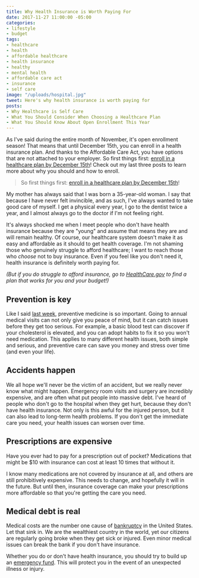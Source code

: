 ```yaml
---
title: Why Health Insurance is Worth Paying For
date: 2017-11-27 11:00:00 -05:00
categories:
- lifestyle
- budget
tags:
- healthcare
- health
- affordable healthcare
- health insurance
- healthy
- mental health
- affordable care act
- insurance
- self care
image: "/uploads/hospital.jpg"
tweet: Here's why health insurance is worth paying for
posts:
- Why Healthcare is Self Care
- What You Should Consider When Choosing a Healthcare Plan
- What You Should Know About Open Enrollment This Year
---
```


As I've said during the entire month of November, it's open enrollment season! That means that until December 15th, you can enroll in a health insurance plan. And thanks to the Affordable Care Act, you have options that are not attached to your employer. So first things first: [enroll in a healthcare plan by December 15th](http://healthcare.gov)! Check out my last three posts to learn more about why you should and how to enroll.

> So first things first: [enroll in a healthcare plan by December 15th](http://healthcare.gov)!

My mother has always said that I was born a 35-year-old woman. I say that because I have never felt invincible, and as such, I've always wanted to take good care of myself. I get a physical every year, I go to the dentist twice a year, and I almost always go to the doctor if I'm not feeling right.

It's always shocked me when I meet people who don't have health insurance because they are "young" and assume that means they are and will remain healthy. Of course, our healthcare system doesn't make it as easy and affordable as it should to get health coverage. I'm not shaming those who genuinely struggle to afford healthcare; I want to reach those who *choose* not to buy insurance. Even if you feel like you don't need it, health insurance is definitely worth paying for.

*(But if you do struggle to afford insurance, go to [HealthCare.gov](http://www.healthcare.gov) to find a plan that works for you and your budget!)*

## Prevention is key

Like I said [last week](https://www.maggiegermano.com/blog/why-healthcare-is-self-care/), preventive medicine is so important. Going to annual medical visits can not only give you peace of mind, but it can catch issues before they get too serious. For example, a basic blood test can discover if your cholesterol is elevated, and you can adopt habits to fix it so you won't need medication. This applies to many different health issues, both simple and serious, and preventive care can save you money and stress over time (and even your life).

## Accidents happen

We all hope we'll never be the victim of an accident, but we really never know what might happen. Emergency room visits and surgery are incredibly expensive, and are often what put people into massive debt. I've heard of people who don't go to the hospital when they get hurt, because they don't have health insurance. Not only is this awful for the injured person, but it can also lead to long-term health problems. If you don't get the immediate care you need, your health issues can worsen over time. 

## Prescriptions are expensive

Have you ever had to pay for a prescription out of pocket? Medications that might be $10 with insurance can cost at least 10 times that without it. 

I know many medications are not covered by insurance at all, and others are still prohibitively expensive. This needs to change, and hopefully it will in the future. But until then, insurance coverage can make your prescriptions more affordable so that you're getting the care you need.

## Medical debt is real

Medical costs are the number one cause of [bankruptcy](https://www.cnbc.com/id/100840148) in the United States. Let that sink in. We are the wealthiest country in the world, yet our citizens are regularly going broke when they get sick or injured. Even minor medical issues can break the bank if you don't have insurance. 

Whether you do or don't have health insurance, you should try to build up an [emergency fund](https://www.maggiegermano.com/blog/you-need-an-emergency-fund). This will protect you in the event of an unexpected illness or injury.